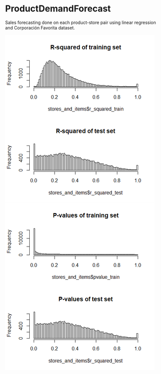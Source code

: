 # ProductDemandForecast
Sales forecasting done on each product-store pair using linear regression and Corporación Favorita dataset.

![R-squared](https://github.com/KaroRonty/ProductDemandForecast/blob/master/r-squared.png)
![P-values](https://github.com/KaroRonty/ProductDemandForecast/blob/master/p-values.png)